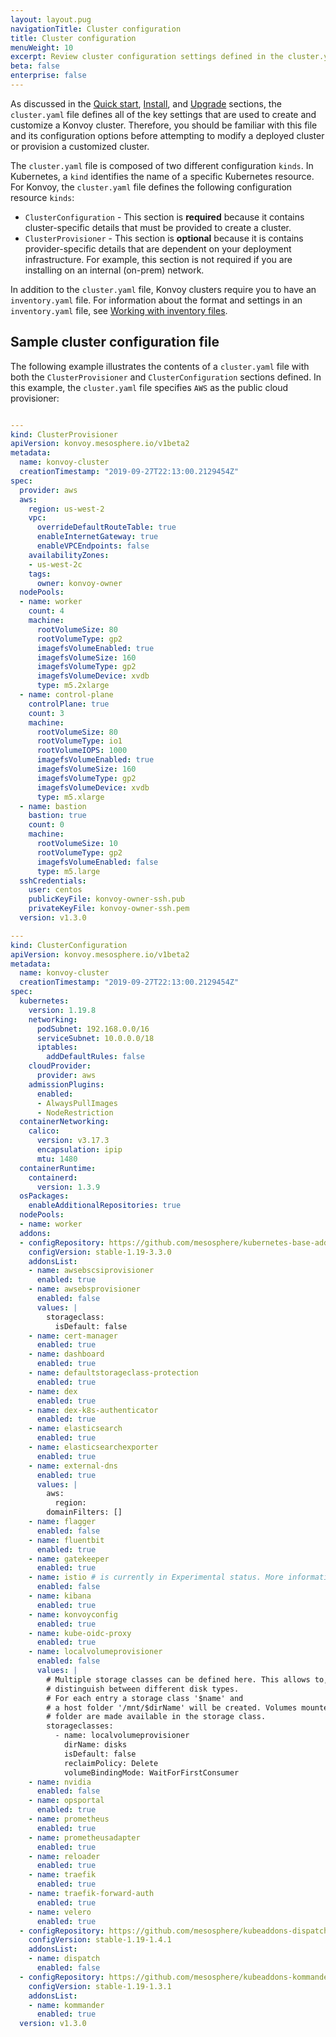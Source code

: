 ```yaml
---
layout: layout.pug
navigationTitle: Cluster configuration
title: Cluster configuration
menuWeight: 10
excerpt: Review cluster configuration settings defined in the cluster.yaml file
beta: false
enterprise: false
---
```


As discussed in the [Quick start][quick_start], [Install][install], and [Upgrade][upgrade] sections, the `cluster.yaml` file defines all of the key settings that are used to create and customize a Konvoy cluster.
Therefore, you should be familiar with this file and its configuration options before attempting to modify a deployed cluster or provision a customized cluster.

The `cluster.yaml` file is composed of two different configuration `kinds`.
In Kubernetes, a `kind` identifies the name of a specific Kubernetes resource.
For Konvoy, the `cluster.yaml` file defines the following configuration resource `kinds`:

- `ClusterConfiguration` - This section is **required** because it contains cluster-specific details that must be provided to create a cluster.
- `ClusterProvisioner` - This section is **optional** because it is contains provider-specific details that are dependent on your deployment infrastructure. For example, this section is not required if you are installing on an internal (on-prem) network.

In addition to the `cluster.yaml` file, Konvoy clusters require you to have an `inventory.yaml` file.
For information about the format and settings in an `inventory.yaml` file, see [Working with inventory files][inventory_files].

## Sample cluster configuration file

The following example illustrates the contents of a `cluster.yaml` file with both the `ClusterProvisioner` and `ClusterConfiguration` sections defined.
In this example, the `cluster.yaml` file specifies `AWS` as the public cloud provisioner:

```yaml

---
kind: ClusterProvisioner
apiVersion: konvoy.mesosphere.io/v1beta2
metadata:
  name: konvoy-cluster
  creationTimestamp: "2019-09-27T22:13:00.2129454Z"
spec:
  provider: aws
  aws:
    region: us-west-2
    vpc:
      overrideDefaultRouteTable: true
      enableInternetGateway: true
      enableVPCEndpoints: false
    availabilityZones:
    - us-west-2c
    tags:
      owner: konvoy-owner
  nodePools:
  - name: worker
    count: 4
    machine:
      rootVolumeSize: 80
      rootVolumeType: gp2
      imagefsVolumeEnabled: true
      imagefsVolumeSize: 160
      imagefsVolumeType: gp2
      imagefsVolumeDevice: xvdb
      type: m5.2xlarge
  - name: control-plane
    controlPlane: true
    count: 3
    machine:
      rootVolumeSize: 80
      rootVolumeType: io1
      rootVolumeIOPS: 1000
      imagefsVolumeEnabled: true
      imagefsVolumeSize: 160
      imagefsVolumeType: gp2
      imagefsVolumeDevice: xvdb
      type: m5.xlarge
  - name: bastion
    bastion: true
    count: 0
    machine:
      rootVolumeSize: 10
      rootVolumeType: gp2
      imagefsVolumeEnabled: false
      type: m5.large
  sshCredentials:
    user: centos
    publicKeyFile: konvoy-owner-ssh.pub
    privateKeyFile: konvoy-owner-ssh.pem
  version: v1.3.0

---
kind: ClusterConfiguration
apiVersion: konvoy.mesosphere.io/v1beta2
metadata:
  name: konvoy-cluster
  creationTimestamp: "2019-09-27T22:13:00.2129454Z"
spec:
  kubernetes:
    version: 1.19.8
    networking:
      podSubnet: 192.168.0.0/16
      serviceSubnet: 10.0.0.0/18
      iptables:
        addDefaultRules: false
    cloudProvider:
      provider: aws
    admissionPlugins:
      enabled:
      - AlwaysPullImages
      - NodeRestriction
  containerNetworking:
    calico:
      version: v3.17.3
      encapsulation: ipip
      mtu: 1480
  containerRuntime:
    containerd:
      version: 1.3.9
  osPackages:
    enableAdditionalRepositories: true
  nodePools:
  - name: worker
  addons:
  - configRepository: https://github.com/mesosphere/kubernetes-base-addons
    configVersion: stable-1.19-3.3.0
    addonsList:
    - name: awsebscsiprovisioner
      enabled: true
    - name: awsebsprovisioner
      enabled: false
      values: |
        storageclass:
          isDefault: false
    - name: cert-manager
      enabled: true
    - name: dashboard
      enabled: true
    - name: defaultstorageclass-protection
      enabled: true
    - name: dex
      enabled: true
    - name: dex-k8s-authenticator
      enabled: true
    - name: elasticsearch
      enabled: true
    - name: elasticsearchexporter
      enabled: true
    - name: external-dns
      enabled: true
      values: |
        aws:
          region:
        domainFilters: []
    - name: flagger
      enabled: false
    - name: fluentbit
      enabled: true
    - name: gatekeeper
      enabled: true
    - name: istio # is currently in Experimental status. More information: https://docs.d2iq.com/dkp/konvoy/latest/version-policy/#experimental-status
      enabled: false
    - name: kibana
      enabled: true
    - name: konvoyconfig
      enabled: true
    - name: kube-oidc-proxy
      enabled: true
    - name: localvolumeprovisioner
      enabled: false
      values: |
        # Multiple storage classes can be defined here. This allows to, e.g.,
        # distinguish between different disk types.
        # For each entry a storage class '$name' and
        # a host folder '/mnt/$dirName' will be created. Volumes mounted to this
        # folder are made available in the storage class.
        storageclasses:
          - name: localvolumeprovisioner
            dirName: disks
            isDefault: false
            reclaimPolicy: Delete
            volumeBindingMode: WaitForFirstConsumer
    - name: nvidia
      enabled: false
    - name: opsportal
      enabled: true
    - name: prometheus
      enabled: true
    - name: prometheusadapter
      enabled: true
    - name: reloader
      enabled: true
    - name: traefik
      enabled: true
    - name: traefik-forward-auth
      enabled: true
    - name: velero
      enabled: true
  - configRepository: https://github.com/mesosphere/kubeaddons-dispatch
    configVersion: stable-1.19-1.4.1
    addonsList:
    - name: dispatch
      enabled: false
  - configRepository: https://github.com/mesosphere/kubeaddons-kommander
    configVersion: stable-1.19-1.3.1
    addonsList:
    - name: kommander
      enabled: true
  version: v1.3.0

```

[install]: ../../install
[inventory_files]: https://docs.ansible.com/ansible/latest/user_guide/intro_inventory.html
[quick_start]: ../../quick-start/
[upgrade]: ../../upgrade/

